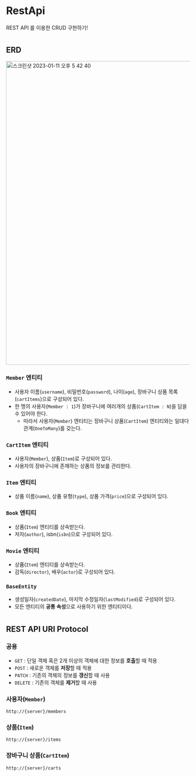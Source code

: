 # RestApi
REST API 를 이용한 CRUD 구현하기!

#
## ERD
<img width="831" alt="스크린샷 2023-01-11 오후 5 42 40" src="https://user-images.githubusercontent.com/85926257/211760122-ad092b56-02f1-457d-898e-c51662d12e8e.png">

### `Member` 엔티티

- 사용자 이름(`username`), 비밀번호(`password`), 나이(`age`), 장바구니 상품 목록(`cartItems`)으로 구성되어 있다.
- 한 명의 사용자(`Member : 1`)가 장바구니에 여러개의 상품(`CartItem : N`)을 담을 수 있어야 한다.
  - 따라서 사용자(`Member`) 엔티티는 장바구니 상품(`CartItem`) 엔티티와는 일대다 관계(`OneToMany`)를 갖는다.

### `CartItem` 엔티티
- 사용자(`Member`), 상품(`Item`)로 구성되어 있다.
- 사용자의 장바구니에 존재하는 상품의 정보를 관리한다.

### `Item` 엔티티
- 상품 이름(`name`), 상품 유형(`type`), 상품 가격(`price`)으로 구성되어 있다.

### `Book` 엔티티
- 상품(`Item`) 엔티티를 상속받는다.
- 저자(`author`), isbn(`isbn`)으로 구성되어 있다.

### `Movie` 엔티티
- 상품(`Item`) 엔티티를 상속받는다.
- 감독(`director`), 배우(`actor`)로 구성되어 있다.

### `BaseEntity`
- 생성일자(`createdDate`), 마지막 수정일자(`lastModified`)로 구성되어 있다.
- 모든 엔티티의 **공통 속성**으로 사용하기 위한 엔티티이다.

#
## REST API URI Protocol

### 공용
- `GET` : 단일 객체 혹은 2개 이상의 객체에 대한 정보를 **호출**할 때 적용
- `POST` : 새로운 객체를 **저장**할 때 적용
- `PATCH` : 기존의 객체의 정보를 **갱신**할 때 사용
- `DELETE` : 기존의 객체를 **제거**할 때 사용

### 사용자(`Member`)
```
http://{server}/members
```

### 상품(`Item`)
```
http://{server}/items
```

### 장바구니 상품(`CartItem`)
```
http://{server}/carts
```
